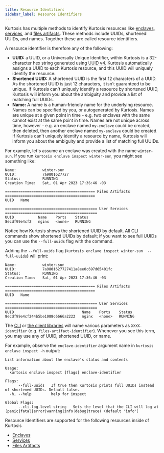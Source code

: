 ```yaml
---
title: Resource Identifiers
sidebar_label: Resource Identifiers
---
```


Kurtosis has multiple methods to identify Kurtosis resources like [enclaves][enclaves], [services][services], and [files artifacts][files-artifacts]. These methods include UUIDs, shortened UUIDs, and names. Together these are called resource identifiers.

A resource identifier is therefore any of the following:

- **UUID:** a UUID, or a Universally Unique Identifier, within Kurtosis is a 32-character hex string generated using [UUID v4][uuidv4]. Kurtosis automatically assigns a UUID to each Kurtosis resource, and this UUID will uniquely identify the resource.
- **Shortened UUID:** A shortened UUID is the first 12 characters of a UUID. As the shortened UUID is just 12 characters, it isn't guaranteed to be unique. If Kurtosis can't uniquely identify a resource by shortened UUID, Kurtosis will inform you about the ambiguity and provide a list of matching full UUIDs.
- **Name:** A name is a human-friendly name for the underlying resource. Names can be specified by you, or autogenerated by Kurtosis. Names are unique at a given point in time - e.g. two enclaves with the same cannot exist at the same point in time. Names are not unique across time, however - e.g. an enclave named `my-enclave` could be created, then deleted, then another enclave named `my-enclave` could be created. If Kurtosis can't uniquely identify a resource by name, Kurtosis will inform you about the ambiguity and provide a list of matching full UUIDs.
 
For example, let's assume an enclave was created with the name `winter-sun`. If you run `kurtosis enclave inspect winter-sun`, you 
might see something like:

```
Name:            winter-sun
UUID:            7a9801627727
Status:          RUNNING
Creation Time:   Sat, 01 Apr 2023 17:36:46 -03

========================================= Files Artifacts =========================================
UUID   Name

========================================== User Services ==========================================
UUID           Name    Ports    Status
8ecdf99e4cf2   nginx   <none>   RUNNING
```

Notice how Kurtosis shows the shortened UUID by default. All CLI commands show
shortened UUIDs by default; if you want to see full UUIDs you can use the `--full-uuids` flag with 
the command. 

Adding the `--full-uuids` flag (`kurtosis enclave inspect winter-sun  --full-uuids`) will print:

```
Name:            winter-sun
UUID:            7a9801627727411a8ee0c697d65401fc
Status:          RUNNING
Creation Time:   Sat, 01 Apr 2023 17:36:46 -03

========================================= Files Artifacts =========================================
UUID   Name

========================================== User Services ==========================================
UUID                               Name    Ports    Status
8ecdf99e4cf244b5be1088c6666a2222   nginx   <none>   RUNNING
```

The [CLI](../cli-reference/introduction.md) or [the client libraries](../client-libs-reference.md) will name various parameters as 
`XXXX-identifier` (e.g. `files-artifact-identifier`). Whenever you see this term, you may use any of UUID, shortened UUID, or name. 

For example, observe the `enclave-identifier` argument name in `kurtosis enclave inspect -h` output:

```
List information about the enclave's status and contents

Usage:
  kurtosis enclave inspect [flags] enclave-identifier

Flags:
      --full-uuids   If true then Kurtosis prints full UUIDs instead of shortened UUIDs. Default false.
  -h, --help         help for inspect

Global Flags:
      --cli-log-level string   Sets the level that the CLI will log at (panic|fatal|error|warning|info|debug|trace) (default "info")
```

Resource Identifiers are supported for the following resources inside of Kurtosis

- [Enclaves][enclaves]
- [Services][services]
- [Files Artifacts][files-artifacts]

<!------------------ ONLY LINKS BELOW HERE -------------------->
[uuidv4]: https://en.wikipedia.org/wiki/Universally_unique_identifier#Version_4_(random)
[files-artifacts]: ./files-artifacts.md
[services]: ./services.md
[enclaves]: ./enclaves.md
